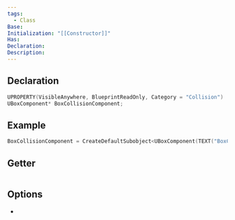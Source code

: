 ```yaml
---
tags:
  - Class
Base: 
Initialization: "[[Constructor]]"
Has: 
Declaration: 
Description:
---
```


## Declaration

```cpp
UPROPERTY(VisibleAnywhere, BlueprintReadOnly, Category = "Collision") 
UBoxComponent* BoxCollisionComponent;
```

## Example

```cpp
BoxCollisionComponent = CreateDefaultSubobject<UBoxComponent(TEXT("BoxCollisionComponent"));
```

## Getter

```cpp
```

## Options
- 